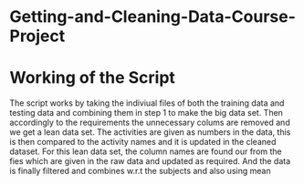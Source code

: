 # Getting-and-Cleaning-Data-Course-Project
# Working of the Script
The script works by taking the indiviual files of both the training data and testing data and combining them in step 1 to make the big data set.
Then accordingly to the requirements the unnecessary colums are removed and we get a lean data set.
The activities are given as numbers in the data, this is then compared to the activity names and it is updated in the cleaned dataset.
For this lean data set, the column names are found our from the fies which are given in the raw data and updated as required.
And the data is finally filtered and combines w.r.t the subjects and also using mean

